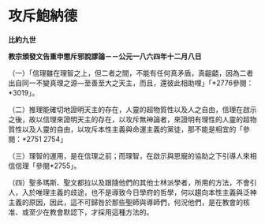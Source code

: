 # 攻斥鮑納德


**比約九世**

**教宗頒發文告重申懲斥邪說謬論－－公元一八六四年十二月八日**





（一）「信理雖在理智之上，但二者之間，不能有任何真矛盾，真齟齬，因為二者出自同一不變真理之源—至善至大之天主，而且，還彼此相助哩」「*2776參閱：*3019」。

（二）推理能確切地證明天主的存在，人靈的超物質性以及人之自由，信理在啟示之後，故以信理來證明天主的存在，以攻斥無神論者，來證明有理性的人靈的超物質性以及人靈的自由，以攻斥本性主義與命運主義的黨徒，那不能是相宜的「參閱：*2751 2754」

（三）理智的運用，是在信理之前；而理智，在啟示與恩寵的協助之下引導人來相信信理「參閱*2755」。

（四）聖多瑪斯、聖文都拉以及跟隨他們的其他士林派學者，所用的方法，不會引人，入於唯理主義的歧途，也不是導致今日學府的哲學，何以趨向本性主義與泛神主義的原因，因此，這不可歸咎於那些聖師與導師們，何況他們，是在教會的核准、或至少在教會默認下，才採用這種方法的。

